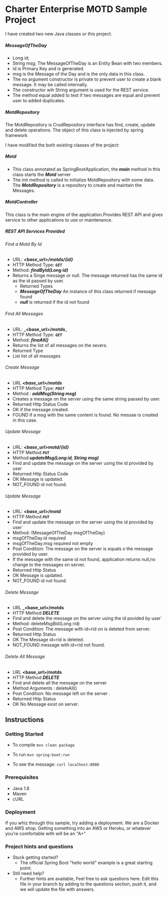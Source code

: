 # Charter Enterprise MOTD Sample Project
I have created two new Java classes or this project.
##### MessageOfTheDay
* Long id;
* String msg;
The MessageOfTheDay is an Entity Bean with two members.
* id is Primary Key and is generated.
* msg is the Message of the Day and is the only data in this class.
* The no argument constructor is private to prevent user to create a blank message. It may be called internally.
* The constructor wih String argument is used for the REST service. 
* The method equal added to test if two messages are equal and prevent user to added duplicates.  
##### MotdRepository
The MotdRepository is CrudRepository interface has find, create, update and delete operations. 
The object of this class is injected by spring framework

I have modified the both existing classes of the project:
##### Motd 
* This class annotated as SpringBootApplication, the **_main_** method in this class starts the **_Motd_** server
* The init method is called to initialize MotdRepository with some data.
The **_MotdRepository_** is a repository to create and maintain the Messages.   
##### MotdController
This class is the main engine of the application.Provides REST API and gives service to other applications to use or maintenance.   
##### REST API Services Provided  
###### Find a Motd By Id 
* URL: **_<base_url>/motds/{id}_**
* HTTP Method Type: **_`GET`_**
* Method:  **_findById(Long id)_**
* Returns a Singe message or null. The message returned has the same id as the id passed by user.
  * Returned Types
  * **_MessageOfTheDay_** An instance of this class returned if message found   
  * **_null_** is returned if the id not found
###### Find All Messages
 * URL: **_<base_url>/motds**_ 
 * HTTP Method Type: _**`GET`**_
 * Method:  **_finaAll()_**
 * Returns the list of all messages on the severs. 
 * Returned Type 
 * List<MessageOfTheDay> list of all massages 
###### Create Message
 * URL **_<base_url>/motds_** 
 * HTTP Method Type: **_`POST`_**
 * Method  :  **_addMsg(String msg)_**
 * Creates a message on the server using the same string passed by user.
 * Returned Http Status Code 
 * OK       if the message created.
 * FOUND    if a msg with the same content is found. No messae is created in this case.

###### Update Message
* URL: **_<base_url>motd/{id}_**
* HTTP Method **_`PUT`_**
* Method:**_updateMsg(Long id, String msg)_**
* Find and update the message on the server using the id provided by user
* Returned Http Status Code
* OK Message is updated.
* NOT_FOUND id not found.
###### Update Message
* URL: **_<base_url>/motd_** 
* HTTP Method **_`PUT`_**
* Find and update the message on the server using the id provided by user`
* Method:  (MessageOfTheDay msgOfTheDay)
* msgOfTheDay.id required 
* msgOfTheDay.msg required not empty
* Post Condition: The message on the server is equals o the message provided by user.
* If the message with the same id not found, application returns null,no change to the messages on server.
* Returned Http Status 
* OK        Message is updated.
* NOT_FOUND id not found.
###### Delete Message
* URL **_<base_url>/motds** 
* HTTP Method **_DELETE_**
* Find and delete the message on the server using the id povided by user`
* Method:  deleteMsgBId(Long rid)
* Post Condition: The message with id=rid on is deleted from server.
* Returned Http Status 
* OK        The Message id=rid is deleted.
* NOT_FOUND message with id=rid not found.
###### Delete All Message
* URL **<base_url>/motds** 
* HTTP Method **_DELETE_**
* Find and delete all the message on the server
* Method Arguments :  deleteAll()
* Post Condition: No message left on the server  .
* Returned Http Status 
* OK    No Message exist on server.
## Instructions


### Getting Started
* To compile
```mvn clean package```

* To run
```mvn spring-boot:run```

* To see the message:
```curl localhost:8080```

### Prerequisites
* Java 1.8
* Maven
* cURL
  
### Deployment
If you whiz through this sample, try adding a deployment.   We are a Docker and AWS shop.  Getting something into an AWS or Heroku, or whatever you're comfortable with will be an "A+"

### Project hints and questions
* Stuck getting started?
  * The official Spring Boot "hello world" example is a great starting point.
* Still need help?
  * Further hints are available, Feel free to ask questions here.  Edit this file in your branch by adding to the questions section, push it, and we will update the file with answers. 